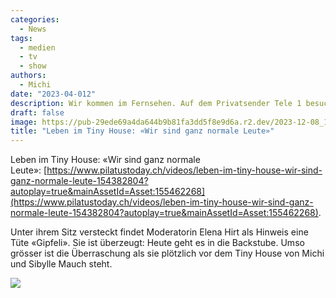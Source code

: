 ```yaml
---
categories:
  - News
tags:
  - medien
  - tv
  - show
authors:
  - Michi
date: "2023-04-012"
description: Wir kommen im Fernsehen. Auf dem Privatsender Tele 1 besucht uns Moderatorin Elena Hirt.
draft: false
image: https://pub-29ede69a4da644b9b81fa3dd5f8e9d6a.r2.dev/2023-12-08_19-29.webp
title: "Leben im Tiny House: «Wir sind ganz normale Leute»"
---
```


Leben im Tiny House: «Wir sind ganz normale Leute»: [https://www.pilatustoday.ch/videos/leben-im-tiny-house-wir-sind-ganz-normale-leute-154382804?autoplay=true&mainAssetId=Asset:155462268](https://www.pilatustoday.ch/videos/leben-im-tiny-house-wir-sind-ganz-normale-leute-154382804?autoplay=true&mainAssetId=Asset:155462268).

Unter ihrem Sitz versteckt findet Moderatorin Elena Hirt als Hinweis eine Tüte «Gipfeli». Sie ist überzeugt: Heute geht es in die Backstube. Umso grösser ist die Überraschung als sie plötzlich vor dem Tiny House von Michi und Sibylle Mauch steht.

![]({IMAGE_PATH}/2023-12-08_19-29.webp)
